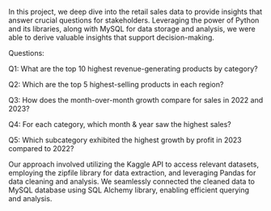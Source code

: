 In this project, we deep dive into the retail sales data to provide insights that answer crucial questions for stakeholders. Leveraging the power of Python and its libraries, along with MySQL for data storage and analysis, we were able to derive valuable insights that support decision-making.

Questions:

Q1: What are the top 10 highest revenue-generating products by category?

Q2: Which are the top 5 highest-selling products in each region?

Q3: How does the month-over-month growth compare for sales in 2022 and 2023?

Q4: For each category, which month & year saw the highest sales?

Q5: Which subcategory exhibited the highest growth by profit in 2023 compared to 2022?

Our approach involved utilizing the Kaggle API to access relevant datasets, employing the zipfile library for data extraction, and leveraging Pandas for data cleaning and analysis. We seamlessly connected the cleaned data to MySQL database using SQL Alchemy library, enabling efficient querying and analysis.
